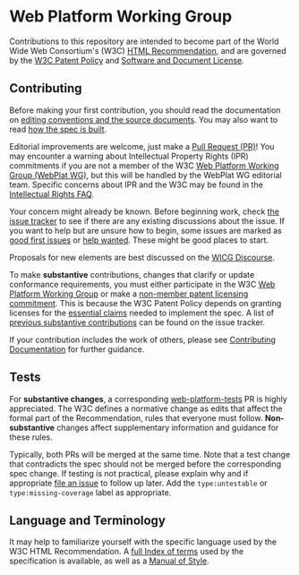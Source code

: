 # Web Platform Working Group

Contributions to this repository are intended to become part of the World Wide Web Consortium's (W3C) [HTML Recommendation](https://www.w3.org/tr/html/), and are governed by the [W3C Patent Policy](http://www.w3.org/Consortium/Patent-Policy-20040205/) and [Software and Document License](http://www.w3.org/Consortium/Legal/copyright-software).

## Contributing

Before making your first contribution, you should read the documentation on [editing conventions and the source documents](https://github.com/w3c/html/blob/master/docs/contributing-documentation.md). You may also want to read [how the spec is built](https://github.com/w3c/html/blob/master/docs/build-documentation.md).

Editorial improvements are welcome, just make a [Pull Request (PR)](https://github.com/w3c/html/pulls)! You may encounter a warning about Intellectual Property Rights (IPR) commitments if you are not a member of the W3C [Web Platform Working Group (WebPlat WG)](https://www.w3.org/WebPlatform/WG/), but this will be handled by the WebPlat WG editorial team. Specific concerns about IPR and the W3C may be found in the [Intellectual Rights FAQ](https://www.w3.org/Consortium/Legal/IPR-FAQ-20000620.html).

Your concern might already be known. Before beginning work, check [the issue tracker](https://github.com/w3c/html/issues) to see if there are any existing discussions about the issue. If you want to help but are unsure how to begin, some issues are marked as [good first issues](https://github.com/w3c/html/issues?q=is%3Aissue+is%3Aopen+label%3A%22good+first+issue%22) or [help wanted](https://github.com/w3c/html/issues?q=is%3Aissue+is%3Aopen+label%3A%22good+first+issue%22). These might be good places to start. 

Proposals for new elements are best discussed on the [WICG Discourse](https://discourse.wicg.io/).

To make **substantive** contributions, changes that clarify or update conformance requirements, you must either participate in the W3C [Web Platform Working Group](https://www.w3.org/WebPlatform/WG/) or make a [non-member patent licensing commitment](https://www.w3.org/2004/01/pp-impl/83482/nmlc). 
This is because the W3C Patent Policy depends on granting licenses for the [essential claims](https://www.w3.org/Consortium/Patent-Policy-20040205/#def-essential) needed to implement the spec. A list of [previous substantive contributions](https://github.com/w3c/html/pulls?q=is%3Apr+sort%3Aupdated-desc+is%3Aclosed+label%3Asubstantive) can be found on the issue tracker.

If your contribution includes the work of others, please see [Contributing Documentation](https://github.com/w3c/html/blob/master/docs/contributing-documentation.md) for further guidance.

## Tests

For **substantive changes**, a corresponding [web-platform-tests](https://github.com/w3c/web-platform-tests) PR is highly appreciated. The W3C defines a normative change as edits that affect the formal part of the Recommendation, rules that everyone must follow. **Non-substantive** changes affect supplementary information and guidance for these rules.

Typically, both PRs will be merged at the same time. Note that a test change that contradicts the spec should not be merged before the corresponding spec change. If testing is not practical, please explain why and if appropriate [file an issue](https://github.com/w3c/web-platform-tests/issues/new) to follow up later. Add the `type:untestable` or `type:missing-coverage` label as appropriate.

## Language and Terminology

It may help to familiarize yourself with the specific language used by the W3C HTML Recommendation. A [full Index of terms](https://w3c.github.io/html/fullindex.html#index) used by the specification is available, as well as a [Manual of Style](https://w3c.github.io/manual-of-style/).
